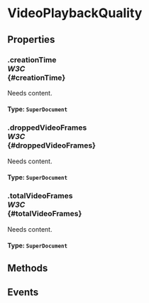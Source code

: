 # VideoPlaybackQuality

## Properties

### .creationTime <div class="specs"><i>W3C</i></div> {#creationTime}

Needs content.

#### **Type**: `SuperDocument`

### .droppedVideoFrames <div class="specs"><i>W3C</i></div> {#droppedVideoFrames}

Needs content.

#### **Type**: `SuperDocument`

### .totalVideoFrames <div class="specs"><i>W3C</i></div> {#totalVideoFrames}

Needs content.

#### **Type**: `SuperDocument`

## Methods

## Events
